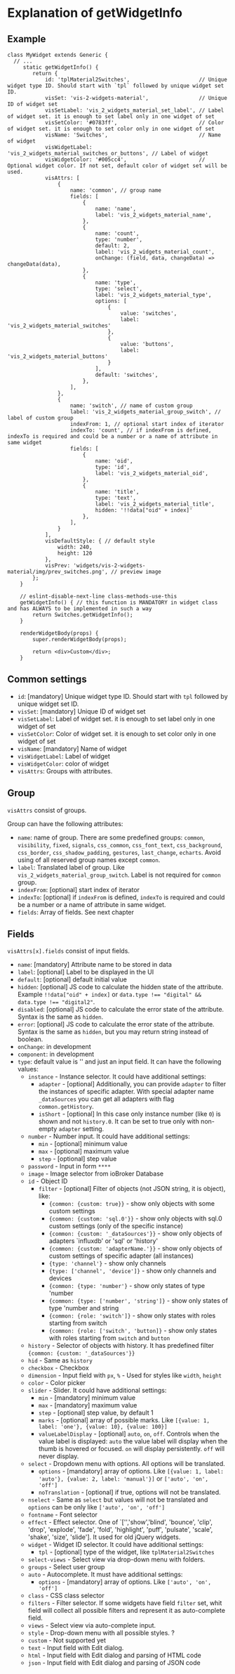 # Explanation of getWidgetInfo
## Example
```
class MyWidget extends Generic {
  // ...
     static getWidgetInfo() {
        return {
            id: 'tplMaterial2Switches',                      // Unique widget type ID. Should start with `tpl` followed by unique widget set ID.
            visSet: 'vis-2-widgets-material',                // Unique ID of widget set 
            visSetLabel: 'vis_2_widgets_material_set_label', // Label of widget set. it is enough to set label only in one widget of set
            visSetColor: '#0783ff',                          // Color of widget set. it is enough to set color only in one widget of set
            visName: 'Switches',                             // Name of widget
            visWidgetLabel: 'vis_2_widgets_material_switches_or_buttons', // Label of widget
            visWidgetColor: '#005cc4',                       // Optional widget color. If not set, default color of widget set will be used.
            visAttrs: [
                {
                    name: 'common', // group name
                    fields: [
                        {
                            name: 'name',
                            label: 'vis_2_widgets_material_name',
                        },
                        {
                            name: 'count',
                            type: 'number',
                            default: 2,
                            label: 'vis_2_widgets_material_count',
                            onChange: (field, data, changeData) => changeData(data),
                        },
                        {
                            name: 'type',
                            type: 'select',
                            label: 'vis_2_widgets_material_type',
                            options: [
                                {
                                    value: 'switches',
                                    label: 'vis_2_widgets_material_switches'
                                },
                                {
                                    value: 'buttons',
                                    label: 'vis_2_widgets_material_buttons'
                                }
                            ],
                            default: 'switches',
                        },
                    ],
                },
                {
                    name: 'switch', // name of custom group
                    label: 'vis_2_widgets_material_group_switch', // label of custom group
                    indexFrom: 1, // optional start index of iterator
                    indexTo: 'count', // if indexFrom is defined, indexTo is required and could be a number or a name of attribute in same widget
                    fields: [
                        {
                            name: 'oid',
                            type: 'id',
                            label: 'vis_2_widgets_material_oid',
                        },
                        {
                            name: 'title',
                            type: 'text',
                            label: 'vis_2_widgets_material_title',
                            hidden: '!!data["oid" + index]'
                        },
                    ],
                }
            ],
            visDefaultStyle: { // default style
                width: 240,
                height: 120
            },
            visPrev: 'widgets/vis-2-widgets-material/img/prev_switches.png', // preview image
        };
    }

    // eslint-disable-next-line class-methods-use-this
    getWidgetInfo() { // this function is MANDATORY in widget class and has ALWAYS to be implemented in such a way
        return Switches.getWidgetInfo();
    }
    
    renderWidgetBody(props) {
        super.renderWidgetBody(props);
        
        return <div>Custom</div>;
    }
```

## Common settings
- `id`: [mandatory] Unique widget type ID. Should start with `tpl` followed by unique widget set ID.
- `visSet`: [mandatory] Unique ID of widget set
- `visSetLabel`: Label of widget set. it is enough to set label only in one widget of set
- `visSetColor`: Color of widget set. it is enough to set color only in one widget of set
- `visName`: [mandatory] Name of widget
- `visWidgetLabel`: Label of widget
- `visWidgetColor`: color of widget 
- `visAttrs`: Groups with attributes.

## Group
`visAttrs` consist of groups.

Group can have the following attributes:
- `name`: name of group. There are some predefined groups: `common`, `visibility`, `fixed`, `signals`, `css_common`, `css_font_text`, `css_background`, `css_border`, `css_shadow_padding`, `gestures`, `last_change`, `echarts`. Avoid using of all reserved group names except `common`.
- `label`: Translated label of group. Like `vis_2_widgets_material_group_switch`. Label is not required for `common` group.
- `indexFrom`: [optional] start index of iterator
- `indexTo`: [optional] if `indexFrom` is defined, `indexTo` is required and could be a number or a name of attribute in same widget.
- `fields`: Array of fields. See next chapter

## Fields
`visAttrs[x].fields` consist of input fields.

- `name`: [mandatory] Attribute name to be stored in data
- `label`: [optional] Label to be displayed in the UI
- `default`: [optional] default initial value
- `hidden`: [optional] JS code to calculate the hidden state of the attribute. 
   Example `!!data["oid" + index]` or `data.type !== "digital" && data.type !== "digital2"`.
- `disabled`: [optional] JS code to calculate the error state of the attribute. Syntax is the same as `hidden`.
- `error`: [optional] JS code to calculate the error state of the attribute. Syntax is the same as `hidden`, but you may return string instead of boolean.
- `onChange`: in development
- `component`: in development
- `type`: default value is '' and just an input field. It can have the following values:
  - `instance` - Instance selector. It could have additional settings: 
     - `adapter` - [optional] Additionally, you can provide `adapter` to filter the instances of specific adapter. With special adapter name `_dataSources` you can get all adapters with flag `common.getHistory`.
     - `isShort` - [optional] In this case only instance number (like `0`) is shown and not `history.0`. It can be set to true only with non-empty `adapter` setting.
  - `number` - Number input. It could have additional settings:
    - `min` - [optional] minimum value
    - `max` - [optional] maximum value
    - `step` - [optional] step value
  - `password` - Input in form `****`
  - `image` - Image selector from ioBroker Database
  - `id` - Object ID
    - `filter` - [optional] Filter of objects (not JSON string, it is object), like:
      - `{common: {custom: true}}` - show only objects with some custom settings
      - `{common: {custom: 'sql.0'}}` - show only objects with sql.0 custom settings (only of the specific instance)
      - `{common: {custom: '_dataSources'}}` - show only objects of adapters `influxdb' or 'sql' or 'history'
      - `{common: {custom: 'adapterName.'}}` - show only objects of custom settings of specific adapter (all instances)
      - `{type: 'channel'}` - show only channels
      - `{type: ['channel', 'device']}` - show only channels and devices
      - `{common: {type: 'number'}` - show only states of type 'number
      - `{common: {type: ['number', 'string']}` - show only states of type 'number and string
      - `{common: {role: 'switch']}` - show only states with roles starting from switch
      - `{common: {role: ['switch', 'button]}` - show only states with roles starting from `switch` and `button` 
  - `history` - Selector of objects with history. It has predefined filter `{common: {custom: '_dataSources'}}`
  - `hid` - Same as `history`
  - `checkbox` - Checkbox
  - `dimension` - Input field with `px`, `%` - Used for styles like `width`, `height`
  - `color` - Color picker
  - `slider` - Slider. It could have additional settings:
    - `min` - [mandatory] minimum value
    - `max` - [mandatory] maximum value
    - `step` - [optional] step value, by default 1
    - `marks` - [optional] array of possible marks. Like `[{value: 1, label: 'one'}, {value: 10}, {value: 100}]`
    - `valueLabelDisplay` - [optional] `auto`, `on`, `off`. Controls when the value label is displayed: `auto` the value label will display when the thumb is hovered or focused. `on` will display persistently. `off` will never display.
  - `select` - Dropdown menu with options. All options will be translated.
    - `options` - [mandatory] array of options. Like `[{value: 1, label: 'auto'}, {value: 2, label: 'manual'}]` or `['auto', 'on', 'off']`
    - `noTranslation` - [optional] if true, options will not be translated.
  - `nselect` - Same as `select` but values will not be translated and `options` can be only like `['auto', 'on', 'off']` 
  - `fontname` - Font selector
  - `effect` - Effect selector. One of `['','show','blind', 'bounce', 'clip', 'drop', 'explode', 'fade', 'fold', 'highlight', 'puff', 'pulsate', 'scale', 'shake', 'size', 'slide']. It used for old jQuery widgets.
  - `widget` - Widget ID selector. It could have additional settings:
    - `tpl` - [optional] type of the widget, like `tplMaterial2Switches`
  - `select-views` - Select view via drop-down menu with folders.
  - `groups` - Select user group
  - `auto` - Autocomplete. It must have additional settings:
    - `options` - [mandatory] array of options. Like `['auto', 'on', 'off']`
  - `class` - CSS class selector
  - `filters` - Filter selector. If some widgets have field `filter` set, whit field will collect all possible filters and represent it as auto-complete field.
  - `views` - Select view via auto-complete input.
  - `style` - Drop-down menu with all possible styles. ?
  - `custom` - Not supported yet
  - `text` - Input field with Edit dialog.
  - `html` - Input field with Edit dialog and parsing of HTML code
  - `json` - Input field with Edit dialog and parsing of JSON code
